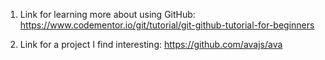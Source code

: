 1. Link for learning more about using GitHub:
	https://www.codementor.io/git/tutorial/git-github-tutorial-for-beginners

2. Link for a project I find interesting:
	https://github.com/avajs/ava
